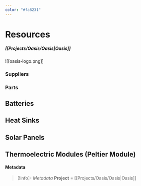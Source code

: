 ```yaml
---
color: "#fa8231"
---
```

# Resources
##### [[Projects/Oasis/Oasis|Oasis]]

![[oasis-logo.png]]


### Suppliers

### Parts

## Batteries
## Heat Sinks
## Solar Panels
## Thermoelectric Modules (Peltier Module)



#### Metadata
> [!info]- *Metadata*
> **Project** = [[Projects/Oasis/Oasis|Oasis]]